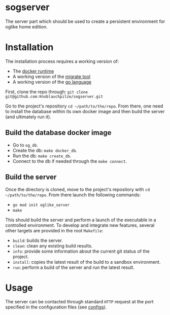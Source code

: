 # sogserver
The server part which should be used to create a persistent environment for oglike home edition.

# Installation

The installation process requires a working version of:
 * The [docker runtime](https://docs.docker.com/install/linux/docker-ce/ubuntu/)
 * A working version of the [migrate tool](https://github.com/golang-migrate/migrate)
 * A working version of the [go language](https://golang.org/doc/install)

First, clone the repo through:
```git clone git@github.com:Knoblauchpilze/sogserver.git```

Go to the project's repository `cd ~/path/to/the/repo`. From there, one need to install the database within its own docker image and then build the server (and ultimately run it).

## Build the database docker image

- Go to `og_db`.
- Create the db: `make docker_db`.
- Run the db: `make create_db`.
- Connect to the db if needed through the `make connect`.

## Build the server

Once the directory is cloned, move to the project's repository with `cd ~/path/to/the/repo`. From there launch the following commands:
 * `go mod init oglike_server`
 * `make`

This should build the server and perform a launch of the executable in a controlled environment. To develop and integrate new features, several other targets are provided in the root `Makefile`:
 * `build`: builds the server.
 * `clean`: clean any existing build results.
 * `info`: provide some information about the current git status of the project.
 * `install`: copies the latest result of the build to a sandbox environment.
 * `run`: perform a build of the server and run the latest result.

# Usage

The server can be contacted through standard `HTTP` request at the port specified in the configuration files (see [configs](https://github.com/Knoblauchpilze/sogserver/tree/master/configs)).
